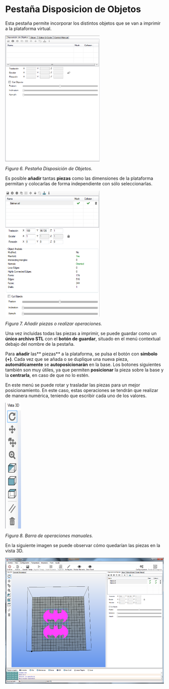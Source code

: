 # Pestaña Disposicion de Objetos

Esta pestaña permite incorporar los distintos objetos que se van a imprimir a la plataforma virtual.
 
<img src="D.png" alt="D" height="400" width="300" align="middle">
 
*Figura 6. Pestaña Disposición de Objetos.*

Es posible **añadir** tantas **piezas** como las dimensiones de la plataforma permitan y colocarlas de forma independiente con sólo seleccionarlas.

  <img src="E.png" alt="E" height="400" width="300" align="middle">
 
*Figura 7. Añadir piezas o realizar operaciones.*

Una vez incluidas todas las piezas a imprimir, se puede guardar como un **único archivo STL** con el **botón de guardar**, situado en el menú contextual debajo del nombre de la pestaña.

Para **añadir** las** piezas** a la plataforma, se pulsa el botón con **símbolo (+)**. Cada vez que se añada o se duplique una nueva pieza, **automáticamente** se **autoposicionarán** en la base. Los botones siguientes también son muy útiles, ya que permiten **posicionar** la pieza sobre la base y la **centrarla**, en caso de que no lo estén.

En este menú se puede rotar y trasladar las piezas para un mejor posicionamiento. En este caso, estas operaciones se tendrán que realizar de manera numérica, teniendo que escribir cada uno de los valores.

<img src="F.png" alt="F" height="400" width="50" align="middle">

*Figura 8. Barra de operaciones manuales.*

En la siguiente imagen se puede observar cómo quedarían las piezas en la vista 3D.

<img src="G.png" alt="G" height="400" width="600" align="middle">

